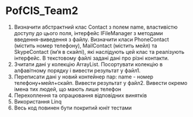 # PofCIS_Team2

1) Визначити абстрактний клас Contact з полем name, 
    властивістю доступу до цього поля, інтерфейс IFileManager 
    з методами введення-виведення з файлу. Визначити класи PhoneContact 
    (містить номер телефону), MailContact (містить мейл) та SkypeContact 
    (ім’я в скайпі),  які наслідують цей клас та реалізують інтерфейс. 
    В текстовому файлі задані дані про різні контакти. 
2) Зчитати дані у колекцію ArrayList. Посортувати колекцію в алфавітному порядку і вивести результат у файл1.
3) Переписати дані у новий контейнер пар: name - номер телефону+мейл+скайп. 
    Вивести результат у файл2. Вивести окремо імена тих людей, що мають лише телефон
4) Перехоплення та опрацювання відповідних винятків
4) Використання Linq
5) Весь код повинен бути покритий юніт тестами
